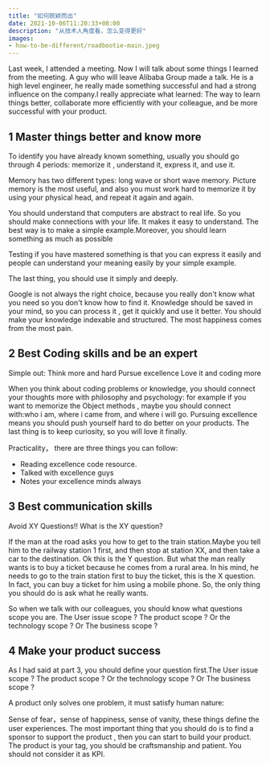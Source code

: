 ```yaml
---
title: "如何脱颖而出"
date: 2021-10-06T11:20:33+08:00
description: "从技术人角度看，怎么变得更好"
images:
- how-to-be-different/roadbootie-main.jpeg
---
```


Last week, I attended a meeting. Now I will talk about some things I learned from the meeting. A guy who will leave Alibaba Group made a talk. He is a high level engineer, he really made something successful and had a strong influence on the company.I really appreciate what learned: The way to learn things better, collaborate more efficiently with your colleague, and be more successful with your product.

## 1 Master things better and know more

To identify you have already known something, usually you should go through 4 periods: memorize it , understand it, express it, and use it.  

Memory has two different types: long wave or short wave memory. Picture memory is the most useful, and also you must work hard to memorize it by using your physical head, and repeat it again and again.  

You should understand that computers are abstract to real life. So you should make connections with your life. It makes it easy to understand. The best way is to make a simple example.Moreover, you should learn something as much as possible  

Testing if you have mastered something is that you can express it easily and people can understand your meaning easily by your simple example.  

The last thing, you should use it simply and deeply.  

Google is not always the right choice, because you really don't know what you need so you don't know how to find it. Knowledge should be saved in your mind, so you can process it , get it quickly and use it better. You should make your knowledge indexable and structured.
The most happiness comes from the most pain.

## 2 Best Coding skills and be an expert

Simple out:
Think more and hard
Pursue excellence
Love it and coding more

When you think about coding problems or knowledge, you should connect your thoughts more with philosophy and psychology: for example if you want to memorize the Object methods , maybe you should connect with:who i am, where i came from, and where i will go. Pursuing excellence means you should push yourself hard to do better on your products. The last thing is to keep curiosity, so you will love it finally.  
  
Practicality， there are three things you can follow:
  
* Reading excellence code resource.
* Talked with excellence guys
* Notes your excellence minds always

## 3 Best communication skills

Avoid XY Questions!! What is the XY question?  

If the man at the road asks you how to get to the train station.Maybe you tell him to the railway station 1 first, and then stop at station XX, and then take a car to the destination. Ok this is the Y question. But what the man really wants is to buy a ticket because he comes from a rural area. In his mind, he needs to go to the train station first to buy the ticket, this is the X question. In fact, you can buy a ticket for him using a mobile phone. So, the only thing you should do is ask what he really wants.  

So when we talk with our colleagues, you should know what questions scope you are. The User issue scope ? The product scope ? Or the technology scope ? Or The business scope ?

## 4 Make your product success

As I had said at part 3, you should define your question first.The User issue scope ? The product scope ? Or the technology scope ? Or The business scope ?

A product only solves one problem, it must satisfy human nature:  

Sense of fear，sense of happiness, sense of vanity, these things define the user experiences.
The most important thing that you should do is to find a sponsor to support the product , then you can start to build your product. The product is your tag, you should be craftsmanship and patient. You should not consider it as KPI.
